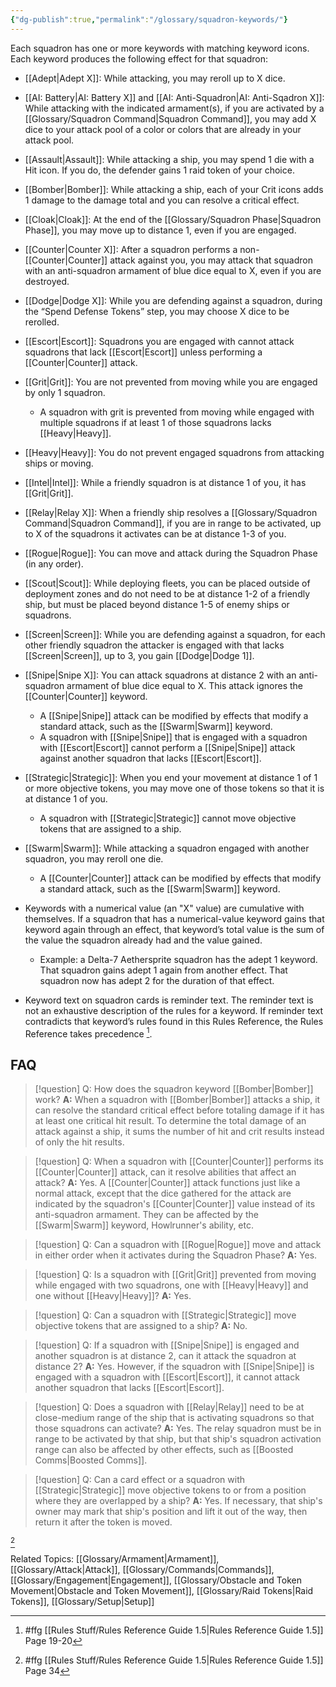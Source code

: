 ```yaml
---
{"dg-publish":true,"permalink":"/glossary/squadron-keywords/"}
---
```


Each squadron has one or more keywords with matching keyword icons. Each keyword produces the following effect for that squadron:

- [[Adept\|Adept X]]: While attacking, you may reroll up to X dice.
- [[AI: Battery\|AI: Battery X]] and [[AI: Anti-Squadron\|AI: Anti-Sqadron X]]: While attacking with the indicated armament(s), if you are activated by a [[Glossary/Squadron Command\|Squadron Command]], you may add X dice to your attack pool of a color or colors that are already in your attack pool.
- [[Assault\|Assault]]: While attacking a ship, you may spend 1 die with a Hit icon. If you do, the defender gains 1 raid token of your choice.
- [[Bomber\|Bomber]]: While attacking a ship, each of your Crit icons adds 1 damage to the damage total and you can resolve a critical effect.
- [[Cloak\|Cloak]]: At the end of the [[Glossary/Squadron Phase\|Squadron Phase]], you may move up to distance 1, even if you are engaged.
- [[Counter\|Counter X]]: After a squadron performs a non-[[Counter\|Counter]] attack against you, you may attack that squadron with an anti-squadron armament of blue dice equal to X, even if you are destroyed. 
- [[Dodge\|Dodge X]]: While you are defending against a squadron, during the “Spend Defense Tokens” step, you may choose X dice to be rerolled. 
- [[Escort\|Escort]]: Squadrons you are engaged with cannot attack squadrons that lack [[Escort\|Escort]] unless performing a [[Counter\|Counter]] attack.
- [[Grit\|Grit]]: You are not prevented from moving while you are engaged by only 1 squadron.
	- A squadron with grit is prevented from moving while engaged with multiple squadrons if at least 1 of those squadrons lacks [[Heavy\|Heavy]].
- [[Heavy\|Heavy]]: You do not prevent engaged squadrons from attacking ships or moving. 
- [[Intel\|Intel]]: While a friendly squadron is at distance 1 of you, it has [[Grit\|Grit]].
- [[Relay\|Relay X]]: When a friendly ship resolves a [[Glossary/Squadron Command\|Squadron Command]], if you are in range to be activated, up to X of the squadrons it activates can be at distance 1-3 of you.
- [[Rogue\|Rogue]]: You can move and attack during the Squadron Phase (in any order).
- [[Scout\|Scout]]: While deploying fleets, you can be placed outside of deployment zones and do not need to be at distance 1-2 of a friendly ship, but must be placed beyond distance 1-5 of enemy ships or squadrons.
- [[Screen\|Screen]]: While you are defending against a squadron, for each other friendly squadron the attacker is engaged with that lacks [[Screen\|Screen]], up to 3, you gain [[Dodge\|Dodge 1]].
- [[Snipe\|Snipe X]]: You can attack squadrons at distance 2 with an anti-squadron armament of blue dice equal to X. This attack ignores the [[Counter\|Counter]] keyword.
	- A [[Snipe\|Snipe]] attack can be modified by effects that modify a standard attack, such as the [[Swarm\|Swarm]] keyword.
	- A squadron with [[Snipe\|Snipe]] that is engaged with a squadron with [[Escort\|Escort]] cannot perform a [[Snipe\|Snipe]] attack against another squadron that lacks [[Escort\|Escort]].
- [[Strategic\|Strategic]]: When you end your movement at distance 1 of 1 or more objective tokens, you may move one of those tokens so that it is at distance 1 of you.
	- A squadron with [[Strategic\|Strategic]] cannot move objective tokens that are assigned to a ship.
- [[Swarm\|Swarm]]: While attacking a squadron engaged with another squadron, you may reroll one die.
	- A [[Counter\|Counter]] attack can be modified by effects that modify a standard attack, such as the [[Swarm\|Swarm]] keyword.

- Keywords with a numerical value (an "X" value) are cumulative with themselves. If a squadron that has a numerical-value keyword gains that keyword again through an effect, that keyword’s total value is the sum of the value the squadron already had and the value gained.
	- Example: a Delta-7 Aethersprite squadron has the adept 1 keyword. That squadron gains adept 1 again from another effect. That squadron now has adept 2 for the duration of that effect.
- Keyword text on squadron cards is reminder text. The reminder text is not an exhaustive description of the rules for a keyword. If reminder text contradicts that keyword’s rules found in this Rules Reference, the Rules Reference takes precedence [^1].

## FAQ


> [!question] Q: How does the squadron keyword [[Bomber\|Bomber]] work?
> **A:** When a squadron with [[Bomber\|Bomber]] attacks a ship, it can resolve the standard critical effect before totaling damage if it has at least one critical hit result. To determine the total damage of an attack against a ship, it sums the number of hit and crit results instead of only the hit results.

> [!question] Q: When a squadron with [[Counter\|Counter]] performs its [[Counter\|Counter]] attack, can it resolve abilities that affect an attack?
> **A:** Yes. A [[Counter\|Counter]] attack functions just like a normal attack, except that the dice gathered for the attack are indicated by the squadron's [[Counter\|Counter]] value instead of its anti-squadron armament. They can be affected by the [[Swarm\|Swarm]] keyword, Howlrunner's ability, etc.

> [!question] Q: Can a squadron with [[Rogue\|Rogue]] move and attack in either order when it activates during the Squadron Phase?
> **A:** Yes.

> [!question] Q: Is a squadron with [[Grit\|Grit]] prevented from moving while engaged with two squadrons, one with [[Heavy\|Heavy]] and one without [[Heavy\|Heavy]]?
> **A:** Yes.

> [!question] Q: Can a squadron with [[Strategic\|Strategic]] move objective tokens that are assigned to a ship?
> **A:** No.

> [!question] Q: If a squadron with [[Snipe\|Snipe]] is engaged and another squadron is at distance 2, can it attack the squadron at distance 2?
> **A:** Yes. However, if the squadron with [[Snipe\|Snipe]] is engaged with a squadron with [[Escort\|Escort]], it cannot attack another squadron that lacks [[Escort\|Escort]].

> [!question] Q: Does a squadron with [[Relay\|Relay]] need to be at close-medium range of the ship that is activating squadrons so that those squadrons can activate?
> **A:** Yes. The relay squadron must be in range to be activated by that ship, but that ship's squadron activation range can also be affected by other effects, such as [[Boosted Comms\|Boosted Comms]].

> [!question] Q: Can a card effect or a squadron with [[Strategic\|Strategic]] move objective tokens to or from a position where they are overlapped by a ship?
> **A:** Yes. If necessary, that ship's owner may mark that ship's position and lift it out of the way, then return it after the token is moved.



[^2]

Related Topics: [[Glossary/Armament\|Armament]], [[Glossary/Attack\|Attack]], [[Glossary/Commands\|Commands]], [[Glossary/Engagement\|Engagement]], [[Glossary/Obstacle and Token Movement\|Obstacle and Token Movement]], [[Glossary/Raid Tokens\|Raid Tokens]], [[Glossary/Setup\|Setup]]

[^1]: #ffg [[Rules Stuff/Rules Reference Guide 1.5\|Rules Reference Guide 1.5]] Page 19-20
[^2]: #ffg [[Rules Stuff/Rules Reference Guide 1.5\|Rules Reference Guide 1.5]] Page 34